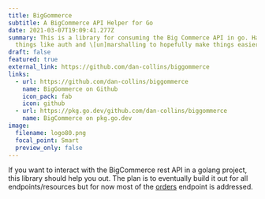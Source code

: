 ```yaml
---
title: BigGommerce
subtitle: A BigCommerce API Helper for Go
date: 2021-03-07T19:09:41.277Z
summary: This is a library for consuming the Big Commerce API in go. Handles
  things like auth and \[un]marshalling to hopefully make things easier.
draft: false
featured: true
external_link: https://github.com/dan-collins/biggommerce
links:
  - url: https://github.com/dan-collins/biggommerce
    name: BigGommerce on Github
    icon_pack: fab
    icon: github
  - url: https://pkg.go.dev/github.com/dan-collins/biggommerce
    name: BigCommerce on pkg.go.dev
image:
  filename: logo80.png
  focal_point: Smart
  preview_only: false
---
```

If you want to interact with the BigCommerce rest API in a golang project, this library should help you out. The plan is to eventually build it out for all endpoints/resources but for now most of the [orders](https://developer.bigcommerce.com/api-reference/store-management/orders/) endpoint is addressed.
